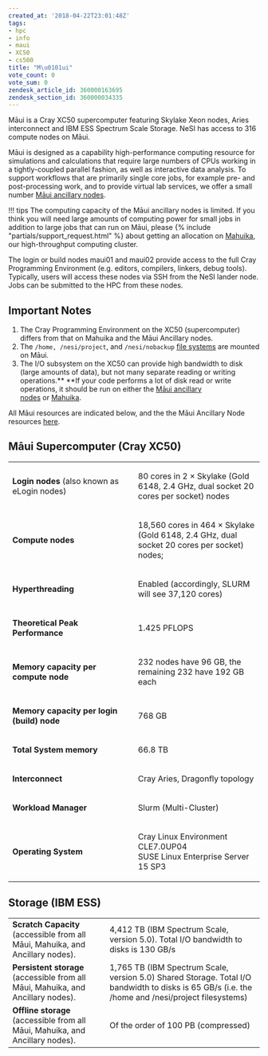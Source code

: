 ```yaml
---
created_at: '2018-04-22T23:01:48Z'
tags:
- hpc
- info
- maui
- XC50
- cs500
title: "M\u0101ui"
vote_count: 0
vote_sum: 0
zendesk_article_id: 360000163695
zendesk_section_id: 360000034335
---
```



Māui is a Cray XC50 supercomputer featuring Skylake Xeon nodes, Aries
interconnect and IBM ESS Spectrum Scale Storage. NeSI has access to 316
compute nodes on Māui.

Māui is designed as a capability high-performance computing resource for
simulations and calculations that require large numbers of CPUs working
in a tightly-coupled parallel fashion, as well as interactive data
analysis. To support workflows that are primarily single core jobs, for
example pre- and post-processing work, and to provide virtual lab
services, we offer a small number [Māui ancillary
nodes](https://support.nesi.org.nz/hc/articles/360000203776).

!!! tips
     The computing capacity of the Māui ancillary nodes is limited. If you
     think you will need large amounts of computing power for small jobs in
     addition to large jobs that can run on Māui, please {% include "partials/support_request.html" %} about getting an
     allocation on
     [Mahuika](Mahuika.md),
     our high-throughput computing cluster.

The login or build nodes maui01 and maui02 provide access to the full
Cray Programming Environment (e.g. editors, compilers, linkers, debug
tools). Typically, users will access these nodes via SSH from the NeSI
lander node. Jobs can be submitted to the HPC from these nodes.

## Important Notes

1.  The Cray Programming Environment on the XC50 (supercomputer) differs
    from that on Mahuika and the Māui Ancillary nodes.
2.  The `/home, /nesi/project`, and `/nesi/nobackup` [file
    systems](https://support.nesi.org.nz/hc/articles/360000177256) are
    mounted on Māui.
3.  The I/O subsystem on the XC50 can provide high bandwidth to disk
    (large amounts of data), but not many separate reading or writing
    operations.** **If your code performs a lot of disk read or write
    operations, it should be run on either the [Māui ancillary
    nodes](../../Scientific_Computing/The_NeSI_High_Performance_Computers/Maui_Ancillary.md) or [Mahuika](../../Scientific_Computing/The_NeSI_High_Performance_Computers/Mahuika.md).

All Māui resources are indicated below, and the the Māui Ancillary Node
resources
[here](https://support.nesi.org.nz/knowledge/articles/360000203776/en-gb?brand_id=30406).

## Māui Supercomputer (Cray XC50)

<table>
<colgroup>
<col style="width: 50%" />
<col style="width: 50%" />
</colgroup>
<tbody>
<tr class="odd">
<td width="186"><p><span><strong>Login nodes</strong> (also known as
eLogin nodes)</span></p></td>
<td width="418"><p><span>80 cores in 2 × Skylake (Gold 6148, 2.4 GHz,
dual socket 20 cores per socket) nodes</span></p></td>
</tr>
<tr class="even">
<td width="186"><p><span><strong>Compute nodes</strong></span></p></td>
<td width="418"><p><span>18,560 cores in 464 × Skylake (Gold 6148, 2.4
GHz, dual socket 20 cores per socket) nodes;</span></p></td>
</tr>
<tr class="odd">
<td width="186"><p><span><strong>Hyperthreading</strong></span></p></td>
<td width="418"><p><span>Enabled (accordingly, SLURM will see 37,120
cores)</span></p></td>
</tr>
<tr class="even">
<td width="186"><p><span><strong>Theoretical Peak
Performance</strong></span></p></td>
<td width="418"><p><span>1.425 PFLOPS</span></p></td>
</tr>
<tr class="odd">
<td width="186"><p><span><strong>Memory capacity per compute
node</strong></span></p></td>
<td width="418"><p><span>232 nodes have 96 GB, the remaining 232 have
192 GB each</span></p></td>
</tr>
<tr class="even">
<td width="186"><p><span><strong>Memory capacity per login (build)
node</strong></span></p></td>
<td width="418"><p><span>768 GB</span></p></td>
</tr>
<tr class="odd">
<td width="186"><p><span><strong>Total System
memory</strong></span></p></td>
<td width="418"><p><span>66.8 TB</span></p></td>
</tr>
<tr class="even">
<td width="186"><p><span><strong>Interconnect</strong></span></p></td>
<td width="418"><p><span>Cray Aries, Dragonfly topology</span></p></td>
</tr>
<tr class="odd">
<td width="186"><p><span><strong>Workload
Manager</strong></span></p></td>
<td width="418"><p><span>Slurm (Multi-Cluster)</span></p></td>
</tr>
<tr class="even">
<td width="186"><p><span><strong>Operating
System</strong></span></p></td>
<td width="418"><p><span>Cray Linux Environment CLE7.0UP04<br />
SUSE Linux Enterprise Server 15 SP3<br />
</span></p></td>
</tr>
</tbody>
</table>

## Storage (IBM ESS)

|                                                                                  |                                                                                                                                                   |
|----------------------------------------------------------------------------------|---------------------------------------------------------------------------------------------------------------------------------------------------|
| **Scratch Capacity** (accessible from all Māui, Mahuika, and Ancillary nodes).   | 4,412 TB (IBM Spectrum Scale, version 5.0). Total I/O bandwidth to disks is 130 GB/s                                                              |
| **Persistent storage** (accessible from all Māui, Mahuika, and Ancillary nodes). | 1,765 TB (IBM Spectrum Scale, version 5.0) Shared Storage. Total I/O bandwidth to disks is 65 GB/s (i.e. the /home and /nesi/project filesystems) |
| **Offline storage** (accessible from all Māui, Mahuika, and Ancillary nodes).    | Of the order of 100 PB (compressed)                                                                                                               |

 

 